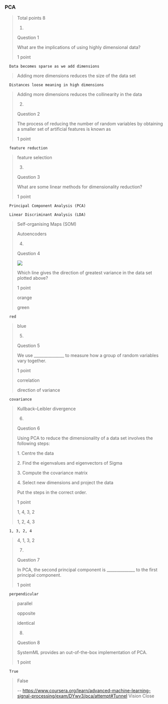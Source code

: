 ### PCA
> 
> Total points 8
> 
> 1.
> 
> Question 1
> 
> What are the implications of using highly dimensional data?
> 
> 1 point
> 

      Data becomes sparse as we add dimensions 
> 
>  Adding more dimensions reduces the size of the data set 
> 

      Distances loose meaning in high dimensions 
> 
>  Adding more dimensions reduces the collinearity in the data 
> 
> 2.
> 
> Question 2
> 
> The process of reducing the number of random variables by obtaining a smaller set of artificial features is known as
> 
> 1 point
> 

      feature reduction 
> 
>  feature selection 
> 
> 3.
> 
> Question 3
> 
> What are some linear methods for dimensionality reduction?
> 
> 1 point
> 

      Principal Component Analysis (PCA) 
> 

      Linear Discriminant Analysis (LDA) 
> 
>  Self-organising Maps (SOM) 
> 
>  Autoencoders 
> 
> 4.
> 
> Question 4
> 
> ![](https://d3c33hcgiwev3.cloudfront.net/imageAssetProxy.v1/kEHqKmWDEeiUPhLykNFyig_86207a7b247e8781b66a8c9da4c098ce_question.png?expiry=1599955200000&hmac=-UhtmM8-lfML7PBzJ5KJVgVnptpkdFJ2wMaxJdDF14s)
> 
> Which line gives the direction of greatest variance in the data set plotted above?
> 
> 1 point
> 
>  orange 
> 
>  green 
> 

      red 
> 
>  blue 
> 
> 5.
> 
> Question 5
> 
> We use _______________ to measure how a group of random variables vary together.
> 
> 1 point
> 
>  correlation 
> 
>  direction of variance 
> 

      covariance 
> 
>  Kullback–Leibler divergence 
> 
> 6.
> 
> Question 6
> 
> Using PCA to reduce the dimensionality of a data set involves the following steps:
> 
> 1\. Centre the data
> 
> 2\. Find the eigenvalues and eigenvectors of Sigma
> 
> 3\. Compute the covariance matrix
> 
> 4\. Select new dimensions and project the data
> 
> Put the steps in the correct order.
> 
> 1 point
> 
>  1, 4, 3, 2 
> 
>  1, 2, 4, 3 
> 

      1, 3, 2, 4 
> 
>  4, 1, 3, 2 
> 
> 7.
> 
> Question 7
> 
> In PCA, the second principal component is ______________ to the first principal component.
> 
> 1 point
> 

      perpendicular 
> 
>  parallel 
> 
>  opposite 
> 
>  identical 
> 
> 8.
> 
> Question 8
> 
> SystemML provides an out-of-the-box implementation of PCA.
> 
> 1 point
> 

      True 
> 
>  False
>
> -- https://www.coursera.org/learn/advanced-machine-learning-signal-processing/exam/DYwv3/pca/attempt#Tunnel Vision Close
